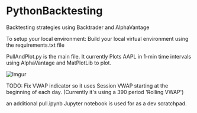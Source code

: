 # PythonBacktesting
Backtesting strategies using Backtrader and AlphaVantage

To setup your local environment: Build your local virtual environment using the requirements.txt file

PullAndPlot.py is the main file. It currently Plots AAPL in 1-min time intervals using AlphaVantage and MatPlotLib to plot.

![Imgur](https://i.imgur.com/MGkzQp9.png)

TODO: Fix VWAP indicator so it uses Session VWAP starting at the beginning of each day. (Currently it's using a 390 period 'Rolling VWAP')


an additional pull.ipynb Jupyter notebook is used for as a dev scratchpad.
